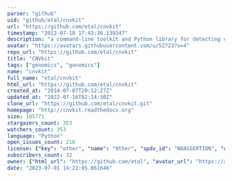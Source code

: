 ```yaml
---
parser: "github"
uid: "github/etal/cnvkit"
url: "https://github.com/etal/cnvkit"
timestamp: "2022-07-18 17:43:36.139347"
description: "a command-line toolkit and Python library for detecting copy number variants and alterations genome-wide from high-throughput sequencing."
avatar: "https://avatars.githubusercontent.com/u/52723?v=4"
repo_url: "https://github.com/etal/cnvkit"
title: "CNVkit"
tags: ["genomics", "genomics"]
name: "cnvkit"
full_name: "etal/cnvkit"
html_url: "https://github.com/etal/cnvkit"
created_at: "2014-07-07T20:12:27Z"
updated_at: "2022-07-16T02:14:30Z"
clone_url: "https://github.com/etal/cnvkit.git"
homepage: "http://cnvkit.readthedocs.org"
size: 105771
stargazers_count: 353
watchers_count: 353
language: "Python"
open_issues_count: 216
license: {"key": "other", "name": "Other", "spdx_id": "NOASSERTION", "url": null, "node_id": "MDc6TGljZW5zZTA="}
subscribers_count: 32
owner: {"html_url": "https://github.com/etal", "avatar_url": "https://avatars.githubusercontent.com/u/52723?v=4", "login": "etal", "type": "User"}
date: "2023-07-01 14:22:05.861646"
---
```

